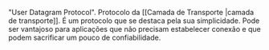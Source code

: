 "User Datagram Protocol". Protocolo da [[Camada de Transporte |camada de transporte]]. É um protocolo que se destaca pela sua simplicidade. Pode ser vantajoso para aplicações que não precisam estabelecer conexão e que podem sacrificar um pouco de confiabilidade.